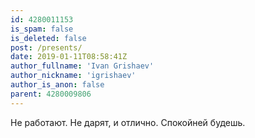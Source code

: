 ```yaml
---
id: 4280011153
is_spam: false
is_deleted: false
post: /presents/
date: 2019-01-11T08:58:41Z
author_fullname: 'Ivan Grishaev'
author_nickname: 'igrishaev'
author_is_anon: false
parent: 4280009806
---
```


<p>Не работают. Не дарят, и отлично. Спокойней будешь.</p>
